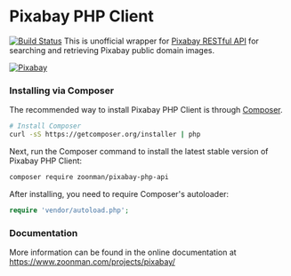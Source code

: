 # Pixabay PHP Client
[![Build Status](https://travis-ci.org/zoonman/pixabay-php-api.svg)](https://travis-ci.org/zoonman/pixabay-php-api)
This is unofficial wrapper for [Pixabay RESTful API](http://pixabay.com/api/docs/) for searching and retrieving Pixabay public domain images. 

[![Pixabay](http://pixabay.com/static/img/logo_640.png)](http://pixabay.com/)

### Installing via Composer

The recommended way to install Pixabay PHP Client is through
[Composer](http://getcomposer.org).

```bash
# Install Composer
curl -sS https://getcomposer.org/installer | php
```

Next, run the Composer command to install the latest stable version of Pixabay PHP Client:

```bash
composer require zoonman/pixabay-php-api
```

After installing, you need to require Composer's autoloader:

```php
require 'vendor/autoload.php';
```

### Documentation

More information can be found in the online documentation at
https://www.zoonman.com/projects/pixabay/

